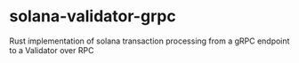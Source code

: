 # solana-validator-grpc
Rust implementation of solana transaction processing from a gRPC endpoint to a Validator over RPC
